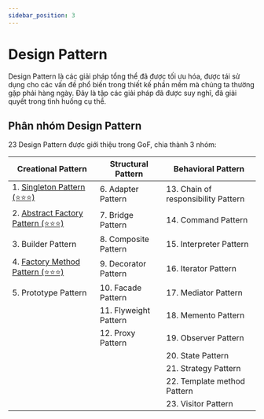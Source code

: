 ```yaml
---
sidebar_position: 3
---
```


# Design Pattern

Design Pattern là các giải pháp tổng thể đã được tối ưu hóa, được tái sử dụng cho các vấn đề phổ biến trong thiết kế phần mềm mà chúng ta thường gặp phải hàng ngày. Đây là tập các giải pháp đã được suy nghĩ, đã giải quyết trong tình huống cụ thể.

## Phân nhóm Design Pattern

23 Design Pattern được giới thiệu trong GoF, chia thành 3 nhóm: 

| Creational Pattern                          | Structural Pattern      | Behavioral Pattern                  |
| ---------------------------                 | ----------------------- | ----------------------------------- |
| 1. [Singleton Pattern (⭐⭐⭐)][1]         | 6. Adapter Pattern      | 13. Chain of responsibility Pattern |
| 2. [Abstract Factory Pattern (⭐⭐⭐)][2]  | 7. Bridge Pattern       | 14. Command Pattern                 |
| 3. Builder Pattern                          | 8. Composite Pattern    | 15. Interpreter Pattern             |
| 4. [Factory Method Pattern (⭐⭐⭐)][4]    | 9. Decorator Pattern    | 16. Iterator Pattern                |
| 5. Prototype Pattern                        | 10. Facade Pattern      | 17. Mediator Pattern                |
|                                             | 11. Flyweight Pattern   | 18. Memento Pattern                 | 
|                                             | 12. Proxy Pattern       | 19. Observer Pattern                |            
|                                             |                         | 20. State Pattern                   |
|                                             |                         | 21. Strategy Pattern                |
|                                             |                         | 22. Template method Pattern         |
|                                             |                         | 23. Visitor Pattern                 |

[1]: docs/flutter-dart/design-pattern/singleton_pattern.mdx
[2]: docs/flutter-dart/design-pattern/abstract_factory_pattern.mdx
[4]: docs/flutter-dart/design-pattern/factory_method_pattern.mdx

